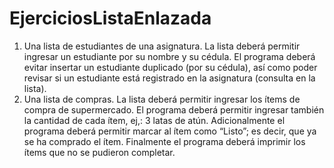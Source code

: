 # EjerciciosListaEnlazada

1.	Una lista de estudiantes de una asignatura. La lista deberá permitir ingresar un estudiante por su nombre y su cédula. El programa deberá evitar insertar un estudiante duplicado (por su cédula), así como poder revisar si un estudiante está registrado en la asignatura (consulta en la lista).
2.	Una lista de compras. La lista deberá permitir ingresar los ítems de compra de supermercado. El programa deberá permitir ingresar también la cantidad de cada ítem, ej,: 3 latas de atún. Adicionalmente el programa deberá permitir marcar al ítem como “Listo”; es decir, que ya se ha comprado el ítem. 
Finalmente el programa deberá imprimir los ítems que no se pudieron completar.
